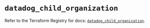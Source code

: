 # `datadog_child_organization`

Refer to the Terraform Registry for docs: [`datadog_child_organization`](https://registry.terraform.io/providers/datadog/datadog/3.53.0/docs/resources/child_organization).
